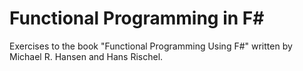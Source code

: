 # Functional Programming in F#

Exercises to the book "Functional Programming Using F#" written by Michael R. Hansen and Hans Rischel.
